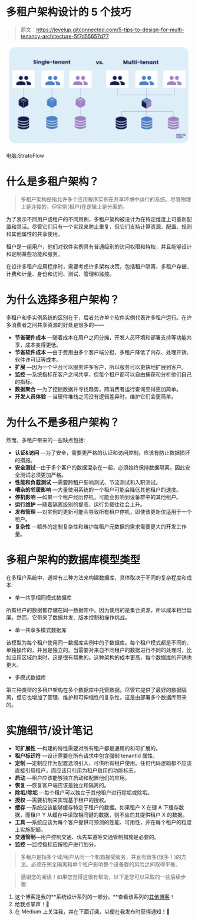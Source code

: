 # 多租户架构设计的 5 个技巧

> 原文：<https://levelup.gitconnected.com/5-tips-to-design-for-multi-tenancy-architecture-5f7d55657d77>

![](img/6cf6352a978b04a5df11e5b3f81a52c3.png)

电脑:StratoFlow

# 什么是多租户架构？

> 多租户架构是指允许多个应用程序实例在共享环境中运行的系统。尽管物理上是连接的，但实例(租户)在逻辑上是分离的。

为了表示不同用户或租户的不同用例，多租户架构被设计为在特定维度上可重新配置和灵活。尽管它们只有一个实现来防止重复，但它们支持计算资源、配置、规则和其他属性的共享使用。

租户是一组用户，他们对软件实例具有普通级别的访问权限和特权，并且能够设计和定制某些功能和服务。

在设计多租户应用程序时，需要考虑许多架构决策，包括租户隔离、多租户存储、计费和计量、身份和访问、测试、管理和监控。

# 为什么选择多租户架构？

多租户和多实例系统的区别在于，后者允许单个软件实例代表许多租户运行。在许多消费者之间共享资源的好处是很多的——

*   **节省硬件成本** —随着成本在用户之间分摊，开发人员环境和部署支持等功能共享，成本变得更低。
*   **节省软件成本** —由于费用由多个客户端分担，多租户降低了内存、处理开销、软件许可证等成本。
*   **扩展** —因为一个平台可以服务许多客户，所以服务可以更快地扩展到客户。
*   **监控** —系统指标在客户之间共享，但每个租户都可以自由捕获和分析他们自己的指标。
*   **数据聚合** —为了挖掘数据并寻找趋势，跨消费者运行查询变得更加简单。
*   **开发人员体验** —当硬件堆栈之间没有逻辑差异时，维护它们会更简单。

# 为什么不是多租户架构？

然而，多租户带来的一些缺点包括:

*   **认证&访问** —为了安全，需要更严格的认证和访问控制。应该有防止数据损坏的措施。
*   **安全测试**—由于多个客户的数据混杂在一起，必须始终保持数据隔离，因此安全测试必须更加严格。
*   **性能和负载测试** —需要跨租户影响测试、节流测试和入职测试。
*   **嘈杂的邻居影响** —大量使用系统的一个租户可能会降低其他租户的速度。
*   **停机影响** —如果一个租户经历停机，可能会影响到设备群中的其他租户。
*   **运行维护** —随着隔离级别的提高，运行负载往往会上升。
*   **发布管理** —对实例的更新可能会导致所有租户停机，即使该更新仅适用于一个租户。
*   **复杂性** —额外的定制复杂性和维护每租户元数据的需求需要更大的开发工作量。

# 多租户架构的数据库模型类型

在多租户系统中，通常有三种方法来构建数据库，具体取决于不同的复杂程度和成本:

*   单一共享相同模式数据库

所有租户的数据都存储在同一数据库中。因为使用的是集合资源，所以成本相当低廉。然而，它带来了数据并发、版本控制和操作挑战。

*   单一共享多模式数据库

该模型为每个租户使用同一数据库实例中的子数据库。每个租户模式都是不同的、单独操作的，并且是独立的。当需要对来自不同租户的数据进行不同的处理时，比如应用区域约束时，这是很有帮助的。这种架构的成本更高，每个数据库的开销也更大。

*   多模式数据库

第三种类型的多租户架构在多个数据库中托管数据。尽管它提供了最好的数据隔离，但它也增加了管理、维护和可伸缩性的复杂性，这是由部署多个数据库带来的。

# 实施细节/设计笔记

*   **可扩展性** —构建的特性需要对所有租户都是通用的和可扩展的。
*   **租户标识符** —设计需要在所有请求中包含强制 tenantId 属性。
*   **定制** —定制应作为配置选项引入，可供所有租户使用。任何代码逻辑都不应该直接引用租户，而应该只引用为租户启用的功能标志。
*   **启动** —租户应该能够独立启动和配置他们的应用。
*   **恢复** —恢复客户端应该是独立和隔离的。
*   **除垢/除垢** —每个租户可以独立于其他租户进行除垢或除垢。
*   **授权** —需要机制来实现基于租户的授权。
*   **缓存** —系统应该能够缓存特定于租户的数据。如果租户 X 在键 A 下缓存数据，而租户 Y 从缓存中读取相同键的数据，则不应向其提供租户 X 的数据。
*   **工具** —系统应该为每个客户提供可预测的性能、可用性，并在每个租户的粒度上实施配额。
*   **交通管制**—用户控制交通、优先车道等交通管制措施是必要的。
*   **监控** —监控指标应按租户进行划分。

> 多租户是指多个域/租户从同一个机箱接受服务，并且有很多(很多！)的方法。必须在完全隔离和单个租户影响整个设备群的风险之间取得平衡。

> 感谢您的阅读！如果您觉得这很有帮助，以下是您可以采取的一些后续步骤:

1.  这个博客是我的**系统设计系列的一部分。**查看该系列的[其他博客](https://iamkanikamodi.medium.com/design-principles-for-microservices-architecture-d637587cf394)！
2.  给我点掌声！👏
3.  在 Medium 上关注我，并在下面订阅，以便在我发布时获得通知！📨